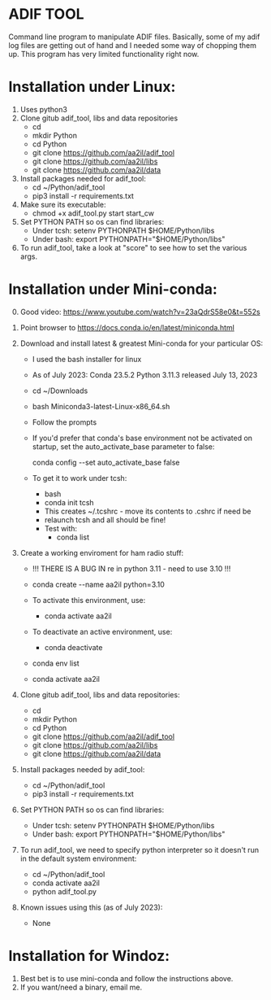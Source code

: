 # ADIF TOOL

Command line program to manipulate ADIF files.  Basically, some of my adif log files are getting out of hand and I needed some way of chopping them up.  This program has very limited functionality right now.

# Installation under Linux:

1) Uses python3 
2) Clone gitub adif_tool, libs and data repositories
    - cd
    - mkdir Python
    - cd Python
    - git clone https://github.com/aa2il/adif_tool
    - git clone https://github.com/aa2il/libs
    - git clone https://github.com/aa2il/data
3) Install packages needed for adif_tool:
   - cd ~/Python/adif_tool
   - pip3 install -r requirements.txt
4) Make sure its executable:
   - chmod +x adif_tool.py start start_cw
5) Set PYTHON PATH so os can find libraries:
   - Under tcsh:      setenv PYTHONPATH $HOME/Python/libs
   - Under bash:      export PYTHONPATH="$HOME/Python/libs"
6) To run adif_tool, take a look at "score" to see how to set the various args.

# Installation under Mini-conda:

0) Good video:  https://www.youtube.com/watch?v=23aQdrS58e0&t=552s

1) Point browser to https://docs.conda.io/en/latest/miniconda.html
2) Download and install latest & greatest Mini-conda for your particular OS:
   - I used the bash installer for linux
   - As of July 2023: Conda 23.5.2 Python 3.11.3 released July 13, 2023
   - cd ~/Downloads
   - bash Miniconda3-latest-Linux-x86_64.sh
   - Follow the prompts

   - If you'd prefer that conda's base environment not be activated on startup, 
      set the auto_activate_base parameter to false: 

      conda config --set auto_activate_base false

   - To get it to work under tcsh:
       - bash
       - conda init tcsh
       - This creates ~/.tcshrc - move its contents to .cshrc if need be
       - relaunch tcsh and all should be fine!
       - Test with:
           - conda list

3) Create a working enviroment for ham radio stuff:
   - !!! THERE IS A BUG IN re in python 3.11 - need to use 3.10 !!!
   - conda create --name aa2il python=3.10

   - To activate this environment, use:
       - conda activate aa2il
   - To deactivate an active environment, use:
       - conda deactivate

   - conda env list
   - conda activate aa2il

4) Clone gitub adif_tool, libs and data repositories:
    - cd
    - mkdir Python
    - cd Python
    - git clone https://github.com/aa2il/adif_tool
    - git clone https://github.com/aa2il/libs
    - git clone https://github.com/aa2il/data

5) Install packages needed by adif_tool:
   - cd ~/Python/adif_tool
   - pip3 install -r requirements.txt

6) Set PYTHON PATH so os can find libraries:
   - Under tcsh:      setenv PYTHONPATH $HOME/Python/libs
   - Under bash:      export PYTHONPATH="$HOME/Python/libs"

7) To run adif_tool, we need to specify python interpreter so it doesn't run in
   the default system environment:
   - cd ~/Python/adif_tool
   - conda activate aa2il
   - python adif_tool.py

8) Known issues using this (as of July 2023):
   - None

# Installation for Windoz:

1) Best bet is to use mini-conda and follow the instructions above.
2) If you want/need a binary, email me.
